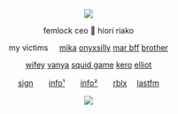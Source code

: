 &nbsp;
<div align="center">
 
![](https://komarev.com/ghpvc/?username=femIock&style=plastic&color=545454&label=_　🐝　　&base=17710)

<div>

<div align="center">

femlock ceo 🌸 hiori riako

my victims⠀⠀[mika](https://github.com/social-tragedy) [onyxsilly](https://github.com/undeadlost) [mar bff](https://github.com/HlRAKO) [brother](https://github.com/mensmoocher3000)

 [wifey](https://github.com/milliona1re) [vanya](https://github.com/vanyamisa) [squid game](https://github.com/curetill) [kero](https://github.com/ruidannya) [elliot](https://github.com/thevampbat)
<div>
 
[sign](https://alterspring.org/@postal)　　[info¹](https://rentry.co/wrecked)　　[info²](https://rentry.co/redirect)　　[rblx](https://www.roblox.com/users/5809349077/profile) 　[lastfm](https://last.fm/user/femlock)
 
![](https://spotify-github-profile.kittinanx.com/api/view.svg?uid=314mkicxlkkdu2xbfq5sn4qlspni&cover_image=true&theme=natemoo-re&show_offline=true&background_color=121212&interchange=false&bar_color=1448c2&bar_color_cover=false)
<div>

